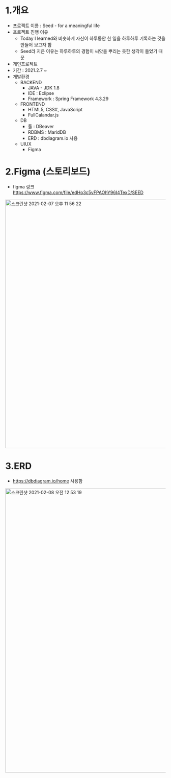 1.개요
=======
* 프로젝트 이름 : Seed - for a meaningful life
* 프로젝트 진행 이유
  * Today I learned와 비슷하게 자신이 하루동안 한 일을 하루하루 기록하는 것을 만들어 보고자 함
  * Seed라 지은 이유는 하루하루의 경험이 씨앗을 뿌리는 듯한 생각이 들었기 때문
* 개인프로젝트<br />
* 기간 : 2021.2.7 ~<br />
* 개발환경<br />
  * BACKEND
    * JAVA - JDK 1.8
    * IDE : Eclipse
    * Framework : Spring Framework 4.3.29
  * FRONTEND
    * HTML5, CSS#, JavaScript
    * FullCalandar.js
  * DB
    * 툴 : DBeaver
    * RDBMS : MaridDB
    * ERD : dbdiagram.io 사용
  * UIUX
    * Figma

2.Figma (스토리보드)
===================
* figma 링크 <br />
  https://www.figma.com/file/edHo3c5vFPAOhY96I4TexD/SEED

<img width="779" alt="스크린샷 2021-02-07 오후 11 56 22" src="https://user-images.githubusercontent.com/68858357/107150206-169cf100-69a0-11eb-8268-6abc10946f75.png">

3.ERD
==========
* https://dbdiagram.io/home 사용함<br />
<img width="891" alt="스크린샷 2021-02-08 오전 12 53 19" src="https://user-images.githubusercontent.com/68858357/107151830-17d21c00-69a8-11eb-88e7-5a61836dc4c9.png">
